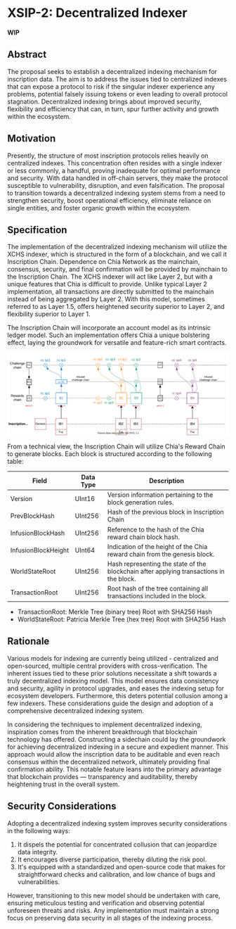 # XSIP-2: Decentralized Indexer

**WIP**

## Abstract

The proposal seeks to establish a decentralized indexing mechanism for inscription data. The aim is to address the issues tied to centralized indexes that can expose a protocol to risk if the singular indexer experience any problems, potential falsely issuing tokens or even leading to overall protocol stagnation. Decentralized indexing brings about improved security, flexibility and efficiency that can, in turn, spur further activity and growth within the ecosystem.

## Motivation

Presently, the structure of most inscription protocols relies heavily on centralized indexes. This concentration often resides with a single indexer or less commonly, a handful, proving inadequate for optimal performance and security. With data handled in off-chain servers, they make the protocol susceptible to vulnerability, disruption, and even falsification. The proposal to transition towards a decentralized indexing system stems from a need to strengthen security, boost operational efficiency, eliminate reliance on single entities, and foster organic growth within the ecosystem.

## Specification

The implementation of the decentralized indexing mechanism will utilize the XCHS indexer, which is structured in the form of a blockchain, and we call it Inscription Chain. Dependence on Chia Network as the mainchain, consensus, security, and final confirmation will be provided by mainchain to the Inscription Chain. The XCHS indexer will act like Layer 2, but with a unique features that Chia is difficult to provide. Unlike typical Layer 2 implementation, all transactions are directly submitted to the mainchain instead of being aggregated by Layer 2. With this model, sometimes referred to as Layer 1.5, offers heightened security superior to Layer 2, and flexibility superior to Layer 1.

The Inscription Chain will incorporate an account model as its intrinsic ledger model. Such an implementation offers Chia a unique bolstering effect, laying the groundwork for versatile and feature-rich smart contracts.

![](./xsip-2-chain.drawio.svg)

From a technical view, the Inscription Chain will utilize Chia's Reward Chain to generate blocks. Each block is structured according to the following table:

| Field               | Data Type | Description                                                                             |
| ------------------- | --------- | --------------------------------------------------------------------------------------- |
| Version             | UInt16    | Version information pertaining to the block generation rules.                           |
| PrevBlockHash       | UInt256   | Hash of the previous block in Inscription Chain                                         |
| InfusionBlockHash   | UInt256   | Reference to the hash of the Chia reward chain block hash.                              |
| InfusionBlockHeight | UInt64    | Indication of the height of the Chia reward chain from the genesis block.               |
| WorldStateRoot      | UInt256   | Hash representing the state of the blockchain after applying transactions in the block. |
| TransactionRoot     | UInt256   | Root hash of the tree containing all transactions included in the block.                |

- TransactionRoot: Merkle Tree (binary tree) Root with SHA256 Hash
- WorldStateRoot: Patricia Merkle Tree (hex tree) Root with SHA256 Hash

## Rationale

Various models for indexing are currently being utilized - centralized and open-sourced, multiple central providers with cross-verification. The inherent issues tied to these prior solutions necessitate a shift towards a truly decentralized indexing model. This model ensures data consistency and security, agility in protocol upgrades, and eases the indexing setup for ecosystem developers. Furthermore, this deters potential collusion among a few indexers. These considerations guide the design and adoption of a comprehensive decentralized indexing system.

In considering the techniques to implement decentralized indexing, inspiration comes from the inherent breakthrough that blockchain technology has offered. Constructing a sidechain could lay the groundwork for achieving decentralized indexing in a secure and expedient manner. This approach would allow the inscription data to be auditable and even reach consensus within the decentralized network, ultimately providing final confirmation ability. This notable feature leans into the primary advantage that blockchain provides — transparency and auditability, thereby heightening trust in the overall system.

## Security Considerations

Adopting a decentralized indexing system improves security considerations in the following ways:

1. It dispels the potential for concentrated collusion that can jeopardize data integrity.
2. It encourages diverse participation, thereby diluting the risk pool.
3. It's equipped with a standardized and open-source code that makes for straightforward checks and calibration, and low chance of bugs and vulnerabilities.

However, transitioning to this new model should be undertaken with care, ensuring meticulous testing and verification and observing potential unforeseen threats and risks. Any implementation must maintain a strong focus on preserving data security in all stages of the indexing process.
